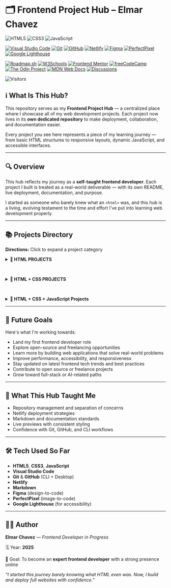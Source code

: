 # 🗂️ Frontend Project Hub – Elmar Chavez

![HTML5](https://img.shields.io/badge/HTML5-E34F26?style=for-the-badge&logo=html5&logoColor=white)
![CSS3](https://img.shields.io/badge/CSS3-1572B6?style=for-the-badge&logo=css3&logoColor=white)
![JavaScript](https://img.shields.io/badge/JavaScript-F7DF1E?style=for-the-badge&logo=javascript&logoColor=black)

[![Visual Studio Code](https://img.shields.io/badge/VS%20Code-007ACC?style=for-the-badge&logo=visual-studio-code&logoColor=white)](https://code.visualstudio.com/)
[![Git](https://img.shields.io/badge/Git-F05032?style=for-the-badge&logo=git&logoColor=white)](https://git-scm.com/)
[![GitHub](https://img.shields.io/badge/GitHub-181717?style=for-the-badge&logo=github&logoColor=white)](https://github.com/)
[![Netlify](https://img.shields.io/badge/Netlify-00C7B7?style=for-the-badge&logo=netlify&logoColor=white)](https://www.netlify.com/)
[![Figma](https://img.shields.io/badge/Figma-F24E1E?style=for-the-badge&logo=figma&logoColor=white)](https://www.figma.com/)
[![PerfectPixel](https://img.shields.io/badge/PerfectPixel-F56C94?style=for-the-badge)](https://chrome.google.com/webstore/detail/perfectpixel-by-welldonecod/dkaagdgjmgdmbnecmcefdhjekcoceebi)
[![Google Lighthouse](https://img.shields.io/badge/Lighthouse-Audit-00B0FF?style=for-the-badge&logo=lighthouse&logoColor=white)](https://developer.chrome.com/docs/lighthouse/overview)

[![Roadmap.sh](https://img.shields.io/badge/Roadmap.sh-333333?style=for-the-badge&logoColor=white)](https://roadmap.sh)
[![W3Schools](https://img.shields.io/badge/W3Schools-3a9c42?style=for-the-badge&logo=w3schools&logoColor=white)](https://www.w3schools.com/)
[![Frontend Mentor](https://img.shields.io/badge/Frontend%20Mentor-3e54a3?style=for-the-badge&logo=frontendmentor&logoColor=white)](https://www.frontendmentor.io/)
[![freeCodeCamp](https://img.shields.io/badge/freeCodeCamp-27273D?style=for-the-badge&logo=freecodecamp&logoColor=white)](https://www.freecodecamp.org/)
[![The Odin Project](https://img.shields.io/badge/The%20Odin%20Project-1E293B?style=for-the-badge&logo=theodinproject&logoColor=white)](https://www.theodinproject.com/)
[![MDN Web Docs](https://img.shields.io/badge/MDN_Web_Docs-000000?style=for-the-badge&logo=mdnwebdocs&logoColor=white)](https://developer.mozilla.org/)
[![Discussions](https://img.shields.io/badge/Join%20the-Discussion-blueviolet?style=for-the-badge&logo=github)](https://github.com/CodingWithJiro/Projects/discussions)

![Visitors](https://visitor-badge.laobi.icu/badge?page_id=CodingWithJiro.Projects-Hub)

## ℹ️ What Is This Hub?

This repository serves as my **Frontend Project Hub** — a centralized place where I showcase all of my web development projects. Each project now lives in its **own dedicated repository** to make deployment, collaboration, and documentation easier.

Every project you see here represents a piece of my learning journey — from basic HTML structures to responsive layouts, dynamic JavaScript, and accessible interfaces.

---

## 🔍 Overview

This hub reflects my journey as a **self-taught frontend developer**. Each project I built is treated as a real-world deliverable — with its own README, live deployment, documentation, and purpose.

I started as someone who barely knew what an `<html>` was, and this hub is a living, evolving testament to the time and effort I've put into learning web development properly.

---

## 📚 Projects Directory

**Directions:** Click to expand a project category

<details>

<summary><strong> 📄 HTML PROJECTS </strong></summary>

<br>

**Legend:** 🌐 _Live Site_ | 💻 _Source Code_

| Project                                                                                                                                                                                               | Preview                                                                                                                                                         |
| ----------------------------------------------------------------------------------------------------------------------------------------------------------------------------------------------------- | --------------------------------------------------------------------------------------------------------------------------------------------------------------- |
| **1. Beginner Portfolio Website** [🌐](https://beginner-portfolio-website-jiro.netlify.app/) \| [💻](https://github.com/CodingWithJiro/beginner-portfolio-website)                                    | <img src="https://raw.githubusercontent.com/CodingWithJiro/beginner-portfolio-website/main/screenshot.png" width="200" alt="Site preview image.">               |
| &nbsp;&nbsp;&nbsp;&nbsp;**»** _Recipe Page_ [🌐](https://mac-and-cheese-recipe-jiro.netlify.app/) \| [💻](https://github.com/CodingWithJiro/beginner-portfolio-website-recipe)                        | <img src="https://raw.githubusercontent.com/CodingWithJiro/beginner-portfolio-website-recipe/main/screenshot.png" width="200" alt="Site preview image.">        |
| &nbsp;&nbsp;&nbsp;&nbsp;**»** _Table Tennis Page_ [🌐](https://table-tennis-jiro.netlify.app/) \| [💻](https://github.com/CodingWithJiro/beginner-portfolio-website-table-tennis)                     | <img src="https://raw.githubusercontent.com/CodingWithJiro/beginner-portfolio-website-table-tennis/main/screenshot.png" width="200" alt="Site preview image.">  |
| &nbsp;&nbsp;&nbsp;&nbsp;**»** _HTML Forms_ [🌐](https://html5-forms-jiro.netlify.app/) \| [💻](https://github.com/CodingWithJiro/beginner-portfolio-website-forms)                                    | <img src="https://raw.githubusercontent.com/CodingWithJiro/beginner-portfolio-website-forms/main/screenshot.png" width="200" alt="Site preview image.">         |
| **2. FreeCodeCamp Projects** [🌐](https://html-fcc-jiro.netlify.app/) \| [💻](https://github.com/CodingWithJiro/freecodecamp-html)                                                                    | <img src="https://raw.githubusercontent.com/CodingWithJiro/freecodecamp-html/main/img/site-preview-desktop_1440x960.png" width="200" alt="Site preview image."> |
| &nbsp;&nbsp;&nbsp;&nbsp;**»** _Book Catalog Table_ [🌐](https://book-catalog-table-fcc-jiro.netlify.app/) \| [💻](https://github.com/CodingWithJiro/freecodecamp-html-book-catalog-table)             | <img src="https://raw.githubusercontent.com/CodingWithJiro/freecodecamp-html-book-catalog-table/main/screenshot.png" width="200" alt="Site preview image.">     |
| &nbsp;&nbsp;&nbsp;&nbsp;**»** _Checkout Page_ [🌐](https://checkout-page-fcc-jiro.netlify.app/) \| [💻](https://github.com/CodingWithJiro/freecodecamp-html-checkout-page)                            | <img src="https://raw.githubusercontent.com/CodingWithJiro/freecodecamp-html-checkout-page/main/screenshot.png" width="200" alt="Site preview image.">          |
| &nbsp;&nbsp;&nbsp;&nbsp;**»** _Event Hub Page_ [🌐](https://event-hub-page-fcc-jiro.netlify.app/) \| [💻](https://github.com/CodingWithJiro/freecodecamp-html-event-hub-page)                         | <img src="https://raw.githubusercontent.com/CodingWithJiro/freecodecamp-html-event-hub-page/main/screenshot.png" width="200" alt="Site preview image.">         |
| &nbsp;&nbsp;&nbsp;&nbsp;**»** _Movie Review Page_ [🌐](https://movie-review-page-fcc-jiro.netlify.app/) \| [💻](https://github.com/CodingWithJiro/freecodecamp-html-movie-review-page)                | <img src="https://raw.githubusercontent.com/CodingWithJiro/freecodecamp-html-movie-review-page/main/screenshot.png" width="200" alt="Site preview image.">      |
| &nbsp;&nbsp;&nbsp;&nbsp;**»** _Recipe Page_ [🌐](https://recipe-page-fcc-jiro.netlify.app/) \| [💻](https://github.com/CodingWithJiro/freecodecamp-html-recipe-page)                                  | <img src="https://raw.githubusercontent.com/CodingWithJiro/freecodecamp-html-recipe-page/main/screenshot.png" width="200" alt="Site preview image.">            |
| &nbsp;&nbsp;&nbsp;&nbsp;**»** _Survey Form_ [🌐](https://survey-form-fcc-jiro.netlify.app/) \| [💻](https://github.com/CodingWithJiro/freecodecamp-html-survey-form)                                  | <img src="https://raw.githubusercontent.com/CodingWithJiro/freecodecamp-html-survey-form/main/screenshot.png" width="200" alt="Site preview image.">            |
| &nbsp;&nbsp;&nbsp;&nbsp;**»** _Travel Agency Page_ [🌐](https://travel-agency-page-fcc-jiro.netlify.app/) \| [💻](https://github.com/CodingWithJiro/freecodecamp-html-travel-agency-page)             | <img src="https://raw.githubusercontent.com/CodingWithJiro/freecodecamp-html-travel-agency-page/main/screenshot.png" width="200" alt="Site preview image.">     |
| &nbsp;&nbsp;&nbsp;&nbsp;**»** _Video Compilation Page_ [🌐](https://video-compilation-page-fcc-jiro.netlify.app/) \| [💻](https://github.com/CodingWithJiro/freecodecamp-html-video-compilation-page) | <img src="https://raw.githubusercontent.com/CodingWithJiro/freecodecamp-html-video-compilation-page/main/screenshot.png" width="200" alt="Site preview image."> |
| **3. The Little Taco Shop Website** [🌐](https://the-little-taco-shop-v1-jiro.netlify.app/) \| [💻](https://github.com/CodingWithJiro/the-little-taco-shop-website-v1)                                | <img src="https://raw.githubusercontent.com/CodingWithJiro/the-little-taco-shop-website-v1/main/screenshot1.png" width="200" alt="Site preview image.">         |

</details>

&nbsp;

<details>

<summary><strong>🎨 HTML + CSS PROJECTS </strong></summary>

<br>

**Legend:** 🌐 _Live Site_ | 💻 _Source Code_

| Project                                                                                                                                                                                                              | Preview                                                                                                                                                                                                |
| -------------------------------------------------------------------------------------------------------------------------------------------------------------------------------------------------------------------- | ------------------------------------------------------------------------------------------------------------------------------------------------------------------------------------------------------ |
| **1. The Little Taco Shop Website v2** [🌐](https://the-little-taco-shop-v2-jiro.netlify.app/) \| [💻](https://github.com/CodingWithJiro/the-little-taco-shop-website-v2)                                            | <img src="https://raw.githubusercontent.com/CodingWithJiro/the-little-taco-shop-website-v2/main/images/site-preview-desktop_1440x960.png" width="200" alt="Site preview image.">                       |
| **2. Living the Simple Life** [🌐](https://living-the-simple-life-jiro.netlify.app/) \| [💻](https://github.com/CodingWithJiro/living-the-simple-life)                                                               | <img src="https://raw.githubusercontent.com/CodingWithJiro/living-the-simple-life/main/img/site-preview-desktop_1440x960.png" width="200" alt="Site preview image.">                                   |
| **3. Chris Courses Learning Platform** [🌐](https://chris-courses-jiro.netlify.app/) \| [💻](https://github.com/CodingWithJiro/chris-courses-website)                                                                | <img src="https://raw.githubusercontent.com/CodingWithJiro/chris-courses-website/main/img/site-preview-desktop_1440x960.png" width="200" alt="Site preview image.">                                    |
| **4. YouTube Clone Website** [🌐](https://youtube-clone-jiro.netlify.app/) \| [💻](https://github.com/CodingWithJiro/youtube-clone-website)                                                                          | <img src="https://raw.githubusercontent.com/CodingWithJiro/youtube-clone-website/main/img/site-preview-desktop_1440x960.png" width="200" alt="Site preview image.">                                    |
| **5. Simple Landing Page** [🌐](https://simple-landing-page-jiro.netlify.app/) \| [💻](https://github.com/CodingWithJiro/simple-landing-page)                                                                        | <img src="https://raw.githubusercontent.com/CodingWithJiro/simple-landing-page/main/img/site-preview-desktop_1440x960.png" width="200" alt="Site preview image.">                                      |
| **6. W3Schools Projects** [🌐](https://html-css-projects-w3s-jiro.netlify.app/) \| [💻](https://github.com/CodingWithJiro/w3schools-html-css-projects)                                                               | <img src="https://raw.githubusercontent.com/CodingWithJiro/w3schools-html-css-projects/main/img/site-preview-desktop-dark_1440x960.png" width="200" alt="Site preview image.">                         |
| **7. FreeCodeCamp Projects** [🌐](https://css-fcc-jiro.netlify.app/) \| [💻](https://github.com/CodingWithJiro/freecodecamp-css)                                                                                     | <img src="https://raw.githubusercontent.com/CodingWithJiro/freecodecamp-css/main/img/site-preview-desktop_1440x960.png" width="200" alt="Site preview image.">                                         |
| &nbsp;&nbsp;&nbsp;&nbsp;**»** _Availability Table_ [🌐](https://availability-table-fcc-jiro.netlify.app/) \| [💻](https://github.com/CodingWithJiro/freecodecamp-css-availability-table)                             | <img src="https://raw.githubusercontent.com/CodingWithJiro/freecodecamp-css-availability-table/main/screenshot.png" width="200" alt="Site preview image.">                                             |
| &nbsp;&nbsp;&nbsp;&nbsp;**»** _Blog Post Card_ [🌐](https://blog-post-card-fcc-jiro.netlify.app/) \| [💻](https://github.com/CodingWithJiro/freecodecamp-css-blog-post-card)                                         | <img src="https://raw.githubusercontent.com/CodingWithJiro/freecodecamp-css-blog-post-card/main/screenshot.png" width="200" alt="Site preview image.">                                                 |
| &nbsp;&nbsp;&nbsp;&nbsp;**»** _Book Inventory App_ [🌐](https://book-inventory-app-fcc-jiro.netlify.app/) \| [💻](https://github.com/CodingWithJiro/freecodecamp-css-book-inventory-app)                             | <img src="https://raw.githubusercontent.com/CodingWithJiro/freecodecamp-css-book-inventory-app/main/screenshot.png" width="200" alt="Site preview image.">                                             |
| &nbsp;&nbsp;&nbsp;&nbsp;**»** _Business Card_ [🌐](https://business-card-fcc-jiro.netlify.app/) \| [💻](https://github.com/CodingWithJiro/freecodecamp-css-business-card)                                            | <img src="https://raw.githubusercontent.com/CodingWithJiro/freecodecamp-css-business-card/main/screenshot.png" width="200" alt="Site preview image.">                                                  |
| &nbsp;&nbsp;&nbsp;&nbsp;**»** _Confidential Email Page_ [🌐](https://confidential-email-page-fcc-jiro.netlify.app/) \| [💻](https://github.com/CodingWithJiro/freecodecamp-css-confidential-email-page)              | <img src="https://raw.githubusercontent.com/CodingWithJiro/freecodecamp-css-confidential-email-page/main/screenshot.png" width="200" alt="Site preview image.">                                        |
| &nbsp;&nbsp;&nbsp;&nbsp;**»** _Contact Form_ [🌐](https://contact-form-fcc-jiro.netlify.app/) \| [💻](https://github.com/CodingWithJiro/freecodecamp-css-contact-form)                                               | <img src="https://raw.githubusercontent.com/CodingWithJiro/freecodecamp-css-contact-form/main/screenshot.png" width="200" alt="Site preview image.">                                                   |
| &nbsp;&nbsp;&nbsp;&nbsp;**»** _Event Flyer Page_ [🌐](https://event-flyer-page-fcc-jiro.netlify.app/) \| [💻](https://github.com/CodingWithJiro/freecodecamp-css-event-flyer-page)                                   | <img src="https://raw.githubusercontent.com/CodingWithJiro/freecodecamp-css-event-flyer-page/main/screenshot.png" width="200" alt="Site preview image.">                                               |
| &nbsp;&nbsp;&nbsp;&nbsp;**»** _House Painting_ [🌐](https://house-painting-fcc-jiro.netlify.app/) \| [💻](https://github.com/CodingWithJiro/freecodecamp-css-house-painting)                                         | <img src="https://raw.githubusercontent.com/CodingWithJiro/freecodecamp-css-house-painting/main/screenshot.png" width="200" alt="Site preview image.">                                                 |
| &nbsp;&nbsp;&nbsp;&nbsp;**»** _Job Application Form_ [🌐](https://job-application-form-fcc-jiro.netlify.app/) \| [💻](https://github.com/CodingWithJiro/freecodecamp-css-job-application-form)                       | <img src="https://raw.githubusercontent.com/CodingWithJiro/freecodecamp-css-job-application-form/main/screenshot.png" width="200" alt="Site preview image.">                                           |
| &nbsp;&nbsp;&nbsp;&nbsp;**»** _Magazine Layout_ [🌐](https://magazine-layout-fcc-jiro.netlify.app/) \| [💻](https://github.com/CodingWithJiro/freecodecamp-css-magazine-layout)                                      | <img src="https://raw.githubusercontent.com/CodingWithJiro/freecodecamp-css-magazine-layout/main/screenshot.png" width="200" alt="Site preview image.">                                                |
| &nbsp;&nbsp;&nbsp;&nbsp;**»** _Moon Orbit_ [🌐](https://moon-orbit-fcc-jiro.netlify.app/) \| [💻](https://github.com/CodingWithJiro/freecodecamp-css-moon-orbit)                                                     | <img src="https://raw.githubusercontent.com/CodingWithJiro/freecodecamp-css-moon-orbit/main/screenshot.png" width="200" alt="Site preview image.">                                                     |
| &nbsp;&nbsp;&nbsp;&nbsp;**»** _Newspaper Article_ [🌐](https://newspaper-article-fcc-jiro.netlify.app/) \| [💻](https://github.com/CodingWithJiro/freecodecamp-css-newspaper-article)                                | <img src="https://raw.githubusercontent.com/CodingWithJiro/freecodecamp-css-newspaper-article/main/screenshot.png" width="200" alt="Site preview image.">                                              |
| &nbsp;&nbsp;&nbsp;&nbsp;**»** _Page of Playing Cards_ [🌐](https://page-of-playing-cards-fcc-jiro.netlify.app/) \| [💻](https://github.com/CodingWithJiro/freecodecamp-css-page-of-playing-cards)                    | <img src="https://raw.githubusercontent.com/CodingWithJiro/freecodecamp-css-page-of-playing-cards/main/screenshot.png" width="200" alt="Site preview image.">                                          |
| &nbsp;&nbsp;&nbsp;&nbsp;**»** _Personal Portfolio_ [🌐](https://personal-portfolio-fcc-jiro.netlify.app/) \| [💻](https://github.com/CodingWithJiro/freecodecamp-css-personal-portfolio)                             | <img src="https://raw.githubusercontent.com/CodingWithJiro/freecodecamp-css-personal-portfolio/main/screenshot.png" width="200" alt="Site preview image.">                                             |
| &nbsp;&nbsp;&nbsp;&nbsp;**»** _Product Landing Page_ [🌐](https://product-landing-page-fcc-jiro.netlify.app/) \| [💻](https://github.com/CodingWithJiro/freecodecamp-css-product-landing-page)                       | <img src="https://raw.githubusercontent.com/CodingWithJiro/freecodecamp-css-product-landing-page/main/screenshot.png" width="200" alt="Site preview image.">                                           |
| &nbsp;&nbsp;&nbsp;&nbsp;**»** _Set of Colored Boxes_ [🌐](https://set-of-colored-boxes-fcc-jiro.netlify.app/) \| [💻](https://github.com/CodingWithJiro/freecodecamp-css-set-of-colored-boxes)                       | <img src="https://raw.githubusercontent.com/CodingWithJiro/freecodecamp-css-set-of-colored-boxes/main/screenshot.png" width="200" alt="Site preview image.">                                           |
| &nbsp;&nbsp;&nbsp;&nbsp;**»** _Stylized To-Do List_ [🌐](https://stylized-to-do-list-fcc-jiro.netlify.app/) \| [💻](https://github.com/CodingWithJiro/freecodecamp-css-stylized-to-do-list)                          | <img src="https://raw.githubusercontent.com/CodingWithJiro/freecodecamp-css-stylized-to-do-list/main/screenshot.png" width="200" alt="Site preview image.">                                            |
| &nbsp;&nbsp;&nbsp;&nbsp;**»** _Technical Documentation Page_ [🌐](https://technical-document-page-fcc-jiro.netlify.app/) \| [💻](https://github.com/CodingWithJiro/freecodecamp-css-technical-document-page)         | <img src="https://raw.githubusercontent.com/CodingWithJiro/freecodecamp-css-technical-document-page/main/screenshot.png" width="200" alt="Site preview image.">                                        |
| &nbsp;&nbsp;&nbsp;&nbsp;**»** _Tribute Page_ [🌐](https://tribute-page-fcc-jiro.netlify.app/) \| [💻](https://github.com/CodingWithJiro/freecodecamp-css-tribute-page)                                               | <img src="https://raw.githubusercontent.com/CodingWithJiro/freecodecamp-css-tribute-page/main/screenshot.png" width="200" alt="Site preview image.">                                                   |
| **8. Frontend Mentor Projects**                                                                                                                                                                                      |                                                                                                                                                                                                        |
| &nbsp;&nbsp;&nbsp;&nbsp;**»** _Simple Omelette Recipe_ [🌐](https://simple-omelette-recipe-fm-jiro.netlify.app/) \| [💻](https://github.com/CodingWithJiro/frontend-mentor-simple-omelette-recipe)                   | <img src="https://raw.githubusercontent.com/CodingWithJiro/frontend-mentor-simple-omelette-recipe/main/img/site-preview-desktop_1440x960.png" width="200" alt="Site preview image.">                   |
| &nbsp;&nbsp;&nbsp;&nbsp;**»** _QR Code Component_ [🌐](https://qr-code-component-fm-jiro.netlify.app/) \| [💻](https://github.com/CodingWithJiro/frontend-mentor-qr-code-component)                                  | <img src="https://raw.githubusercontent.com/CodingWithJiro/frontend-mentor-qr-code-component/main/img/site-preview-desktop_1440x960.png" width="200" alt="Site preview image.">                        |
| &nbsp;&nbsp;&nbsp;&nbsp;**»** _Blog Preview Card_ [🌐](https://blog-preview-card-fm-jiro.netlify.app/) \| [💻](https://github.com/CodingWithJiro/frontend-mentor-blog-preview-card)                                  | <img src="https://raw.githubusercontent.com/CodingWithJiro/frontend-mentor-blog-preview-card/main/img/site-preview-desktop_1440x960.png" width="200" alt="Site preview image.">                        |
| &nbsp;&nbsp;&nbsp;&nbsp;**»** _Social Links Profile_ [🌐](https://social-links-profile-fm-jiro.netlify.app/) \| [💻](https://github.com/CodingWithJiro/frontend-mentor-social-links-profile)                         | <img src="https://raw.githubusercontent.com/CodingWithJiro/frontend-mentor-social-links-profile/main/img/site-preview-desktop_1440x960.png" width="200" alt="Site preview image.">                     |
| &nbsp;&nbsp;&nbsp;&nbsp;**»** _Product Preview Card_ [🌐](https://product-preview-card-fm-jiro.netlify.app/) \| [💻](https://github.com/CodingWithJiro/frontend-mentor-product-preview-card)                         | <img src="https://raw.githubusercontent.com/CodingWithJiro/frontend-mentor-product-preview-card/main/img/site-preview-desktop_1440x960.png" width="200" alt="Site preview image.">                     |
| &nbsp;&nbsp;&nbsp;&nbsp;**»** _Four-Card Feature Section_ [🌐](https://four-card-feature-section-fm-jiro.netlify.app/) \| [💻](https://github.com/CodingWithJiro/frontend-mentor-four-card-feature-section)          | <img src="https://raw.githubusercontent.com/CodingWithJiro/frontend-mentor-four-card-feature-section/main/img/site-preview-desktop_1440x960.png" width="200" alt="Site preview image.">                |
| &nbsp;&nbsp;&nbsp;&nbsp;**»** _Testimonials Grid Section_ [🌐](https://testimonials-grid-section-fm-jiro.netlify.app/) \| [💻](https://github.com/CodingWithJiro/frontend-mentor-testimonials-grid-section)          | <img src="https://raw.githubusercontent.com/CodingWithJiro/frontend-mentor-testimonials-grid-section/main/assets/img/site-preview-desktop_1440x960.png" width="200" alt="Site preview image.">         |
| &nbsp;&nbsp;&nbsp;&nbsp;**»** _Results Summary Component_ [🌐](https://results-summary-component-fm-jiro.netlify.app/) \| [💻](https://github.com/CodingWithJiro/frontend-mentor-results-summary-component)          | <img src="https://raw.githubusercontent.com/CodingWithJiro/frontend-mentor-results-summary-component/main/assets/img/site-preview-desktop_1440x960.png" width="200" alt="Site preview image.">         |
| &nbsp;&nbsp;&nbsp;&nbsp;**»** _NFT Preview Card Component_ [🌐](https://nft-preview-card-component-fm-jiro.netlify.app/) \| [💻](https://github.com/CodingWithJiro/frontend-mentor-nft-preview-card-component)       | <img src="https://raw.githubusercontent.com/CodingWithJiro/frontend-mentor-nft-preview-card-component/main/assets/img/site-preview-desktop-dark_1440x960.png" width="200" alt="Site preview image.">   |
| &nbsp;&nbsp;&nbsp;&nbsp;**»** _Order Summary Component_ [🌐](https://order-summary-component-fm-jiro.netlify.app/) \| [💻](https://github.com/CodingWithJiro/frontend-mentor-order-summary-component)                | <img src="https://raw.githubusercontent.com/CodingWithJiro/frontend-mentor-order-summary-component/main/assets/img/site-preview-desktop_1440x960.png" width="200" alt="Site preview image.">           |
| &nbsp;&nbsp;&nbsp;&nbsp;**»** _Stats Preview Card Component_ [🌐](https://stats-preview-card-component-fm-jiro.netlify.app/) \| [💻](https://github.com/CodingWithJiro/frontend-mentor-stats-preview-card-component) | <img src="https://raw.githubusercontent.com/CodingWithJiro/frontend-mentor-stats-preview-card-component/main/assets/img/site-preview-desktop-dark_1440x960.png" width="200" alt="Site preview image."> |

<!-- | &nbsp;&nbsp;&nbsp;&nbsp;**»** _TITLE_ [🌐](LINK) \| [💻](REPO) | <img src="IMAGE" width="200" alt="Site preview image."> | -->

</details>

&nbsp;

<details>

<summary><strong>🚀 HTML + CSS + JavaScript Projects</strong></summary>

<br>

**Legend:** 🌐 _Live Site_ | 💻 _Source Code_

| Project                                                                                                                                                                   | Preview                                                                                                                                                                    |
| ------------------------------------------------------------------------------------------------------------------------------------------------------------------------- | -------------------------------------------------------------------------------------------------------------------------------------------------------------------------- |
| **1. Conquering Responsive Layouts** [🌐](https://conquering-responsive-layout-jiro.netlify.app/) \| [💻](https://github.com/CodingWithJiro/conquering-responsive-layout) | <img src="https://raw.githubusercontent.com/CodingWithJiro/conquering-responsive-layout/main/img/site-preview-desktop_1440x960.png" width="200" alt="Site preview image."> |

</details>

---

## 🎯 Future Goals

Here's what I'm working towards:

- Land my first frontend developer role
- Explore open-source and freelancing opportunities
- Learn more by building web applications that solve real-world problems
- Improve performance, accessibility, and responsiveness
- Stay updated on latest frontend tech trends and best practices
- Contribute to open source or freelance projects
- Grow toward full-stack or AI-related paths

---

## 🧠 What This Hub Taught Me

- Repository management and separation of concerns
- Netlify deployment strategies
- Markdown and documentation standards
- Live previews with consistent styling
- Confidence with Git, GitHub, and CLI workflows

---

## 🛠️ Tech Used So Far

- **HTML5**, **CSS3**, **JavaScript**
- **Visual Studio Code**
- **Git** & **GitHub** (CLI + Desktop)
- **Netlify**
- **Markdown**
- **Figma** (design-to-code)
- **PerfectPixel** (image-to-code)
- **Google Lighthouse** (for accessibility)

---

## 🧑‍💻 Author

**Elmar Chavez** — _Frontend Developer in Progress_

🗓️ Year: **2025**

🎯 Goal: To become an **expert frontend developer** with a strong presence online

_“I started this journey barely knowing what HTML even was. Now, I build and deploy full websites with confidence.”_
